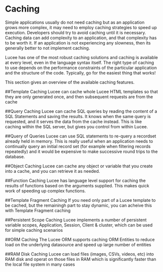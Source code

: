 # Caching
Simple applications usually do not need caching but as an application grows more complex, it may need to employ caching strategies to speed up execution. Developers should try to avoid caching until it is necessary. Caching data can add complexity to an application, and that complexity has to be worth it. If an application is not experiencing any slowness, then its generally better to not implement caching.

Lucee has one of the most robust caching solutions and caching is available at every level, even in the language syntax itself. The right type of caching to use depends on the performance constraints of the particular application and the structure of the code. Typically, go for the easiest thing that works!

This section gives an overview of the available caching features.

##Template Caching
Lucee can cache whole Lucee HTML templates so that they are only generated once, and then subsequent requests are from the cache

##Query Caching
Lucee can cache SQL queries by reading the content of a SQL Statements and saving the results. It knows when the same query is requested, and it serves the data from the cache instead. This is like caching within the SQL server, but gives you control from within Lucee.

##Query of Queries
Lucee can use SQL statements to re-query a recordset already held in memory. This is really useful when an application needs to continually query an initial record set (for example when filtering records repeatedly) and it would be expensive to make successive round trips to the database.

##Object Caching
Lucee can cache any object or variable that you create into a cache, and you can retrieve it as needed.

##Function Caching
Lucee has language level support for caching the results of functions based on the arguments supplied. This makes quick work of speeding up complex functions.

##Template Fragment Caching
If you need only part of a Lucee template to be cached, but the remainingh part to stay dynamic, you can acheive this with Template Fragment caching

##Persistent Scope Caching
Lucee implements a number of persistent variable scopes, Application, Session, Client & cluster, which can be used for simple caching scenarios

##ORM Caching
The Lucee ORM supports caching ORM Entities to reduce load on the underlying datasource and speed up large number of entities

##RAM Disk Caching
Lucee can load files (images, CSVs, videos, etc) into RAM disk and operat on those files in RAM which is significantly faster than the local file system in many cases





